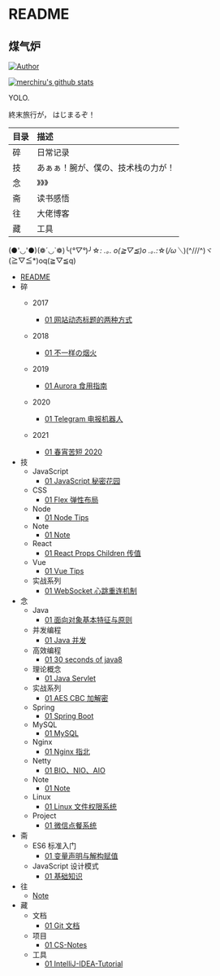 # README

## 煤气炉

[![Author](https://img.shields.io/badge/author-merchiru-red)](https://merchiru.xyz)

[![merchiru's github stats](https://github-readme-stats.vercel.app/api?username=merchiru)](https://github.com/anuraghazra/github-readme-stats)

YOLO.

終末旅行が，
はじまるぞ！

| 目录 | 描述                                                                           |
| :--- | :----------------------------------------------------------------------------- |
| 碎 | 日常记录 |
| 技 | あぁぁ！腕が、僕の、技术栈の力が！|
| 念 | 》》》|
| 斋 | 读书感悟 |
| 往 | 大佬博客 |
| 藏 | 工具 |

(●'◡'●)(❁´◡`❁)╰(*°▽°*)╯☆*: .｡. o(≧▽≦)o .｡.:*☆(*/ω＼*)(^///^)ヾ(≧▽≦*)oq(≧▽≦q)

- [README](README.md)
- 碎
  - 2017
    - [01 网站动态标题的两种方式](碎/2017/01-网站动态标题的两种方式.md)
  - 2018
    - [01 不一样の烟火](碎/2018/01-不一样の烟火.md)

  - 2019
    - [01 Aurora 食用指南](碎/2019/01-Aurora-食用指南.md)
  - 2020
    - [01 Telegram 电报机器人](碎/2020/01-Telegram-电报机器人.md)
  - 2021
    - [01 春宵苦短 2020](碎/2021/01-春宵苦短-2020.md)
- 技
  - JavaScript
    - [01 JavaScript 秘密花园](技/JavaScript/01-JavaScript-秘密花园.md)
  - CSS
    - [01 Flex 弹性布局](技/CSS/01-Flex-弹性布局.md)
  - Node
    - [01 Node Tips](技/Node/01-Node-Tips.md)
  - Note
    - [01 Note](技/Note/01-Note.md)
  - React
    - [01 React Props Children 传值](技/React/01-React-Props-Children-传值.md)
  - Vue
    - [01 Vue Tips](技/Vue/01-Vue-Tips.md)
  - 实战系列
    - [01 WebSocket 心跳重连机制](技/实战系列/01-WebSocket-心跳重连机制.md)
- 念
  - Java
    - [01 面向对象基本特征与原则](念/Java/01-面向对象基本特征与原则.md)
  - 并发编程
    - [01 Java 并发](念/并发编程/01-Java-并发.md)
  - 高效编程
    - [01 30 seconds of java8](念/高效编程/01-30-seconds-of-java8.md)
  - 理论概念
    - [01 Java Servlet](念/理论概念/01-Java-Servlet.md)
  - 实战系列
    - [01 AES CBC 加解密](念/实战系列/01-AES-CBC-加解密.md)
  - Spring
    - [01 Spring Boot](念/Spring/01-Spring-Boot.md)
  - MySQL
    - [01 MySQL](念/MySQL/01-MySQL.md)
  - Nginx
    - [01 Nginx 指北](念/Nginx/01-Nginx-指北.md)
  - Netty
    - [01 BIO、NIO、AIO](念/Netty/01-BIO、NIO、AIO.md)
  - Note
    - [01 Note](念/Note/01-Note.md)
  - Linux
    - [01 Linux 文件权限系统](念/Linux/01-Linux-文件权限系统.md)
  - Project
    - [01 微信点餐系统](念/Project/01-微信点餐系统.md)
- 斋
  - ES6 标准入门
    - [01 变量声明与解构赋值](斋/ES6-标准入门/01-变量声明与解构赋值.md)
  - JavaScript 设计模式
    - [01 基础知识](斋/JavaScript-设计模式/01-基础知识.md)
- 往
  - [Note](往/Note.md)
- 藏
  - 文档
    - [01 Git 文档](https://git-scm.com/book/zh/v2)
  - 项目
    - [01 CS-Notes](https://github.com/CyC2018/CS-Notes)
  - 工具
    - [01 IntelliJ-IDEA-Tutorial](https://github.com/judasn/IntelliJ-IDEA-Tutorial/blob/master/keymap-introduce.md)
